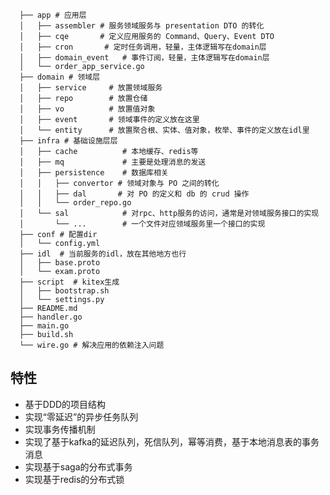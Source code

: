 
      ├── app # 应用层
      │   ├── assembler # 服务领域服务与 presentation DTO 的转化
      │   ├── cqe       # 定义应用服务的 Command、Query、Event DTO
      │   ├── cron       # 定时任务调用，轻量，主体逻辑写在domain层
      │   ├── domain_event   # 事件订阅，轻量，主体逻辑写在domain层
      │   └── order_app_service.go
      ├── domain # 领域层
      │   ├── service     # 放置领域服务
      │   ├── repo        # 放置仓储
      │   ├── vo          # 放置值对象
      │   ├── event       # 领域事件的定义放在这里
      │   └── entity      # 放置聚合根、实体、值对象，枚举、事件的定义放在idl里
      ├── infra # 基础设施层层
      │   ├── cache          # 本地缓存、redis等
      │   ├── mq             # 主要是处理消息的发送
      │   ├── persistence    # 数据库相关
      │   │   ├── convertor # 领域对象与 PO 之间的转化
      │   │   ├── dal       # 对 PO 的定义和 db 的 crud 操作
      │   │   └── order_repo.go
      │   └── sal            # 对rpc、http服务的访问，通常是对领域服务接口的实现
      │       └── ...        # 一个文件对应领域服务里一个接口的实现
      ├── conf # 配置dir
      │   └── config.yml
      ├── idl  # 当前服务的idl，放在其他地方也行
      │   ├── base.proto
      │   └── exam.proto
      ├── script  # kitex生成
      │   ├── bootstrap.sh
      │   └── settings.py
      ├── README.md
      ├── handler.go
      ├── main.go
      ├── build.sh
      └── wire.go # 解决应用的依赖注入问题

## 特性
* 基于DDD的项目结构
* 实现“零延迟”的异步任务队列
* 实现事务传播机制
* 实现了基于kafka的延迟队列，死信队列，幂等消费，基于本地消息表的事务消息
* 实现基于saga的分布式事务
* 实现基于redis的分布式锁
